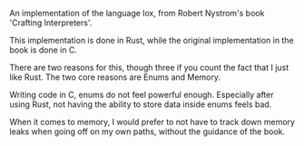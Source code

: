 An implementation of the language lox, from Robert Nystrom's book 'Crafting Interpreters'.

This implementation is done in Rust, while the original implementation in the book is done in C.

There are two reasons for this, though three if you count the fact that I just like Rust. The two core reasons are Enums and Memory.

Writing code in C, enums do not feel powerful enough. Especially after using Rust, not having the ability to store data inside enums feels bad.

When it comes to memory, I would prefer to not have to track down memory leaks when going off on my own paths, without the guidance of the book.